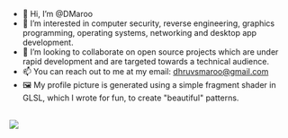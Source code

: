- 👋 Hi, I’m @DMaroo
- 👀 I’m interested in computer security, reverse engineering, graphics programming, operating systems, networking and desktop app development.
- 🤝 I’m looking to collaborate on open source projects which are under rapid development and are targeted towards a technical audience.
- 📫 You can reach out to me at my email: dhruvsmaroo@gmail.com
- 🖼 My profile picture is generated using a simple fragment shader in GLSL, which I wrote for fun, to create "beautiful" patterns.

<br>

<a href="https://github.com/DMaroo#js-contribution-activity">
  <img align="center" src="https://github-readme-stats.vercel.app/api?username=DMaroo&count_private=true&show_icons=true&theme=synthwave&include_all_commits=true&custom_title=My%20GitHub%20Stats&width=1" />
</a>

<!---
DhruvMaroo/DhruvMaroo is a ✨ special ✨ repository because its `README.md` (this file) appears on your GitHub profile.
You can click the Preview link to take a look at your changes.
--->
